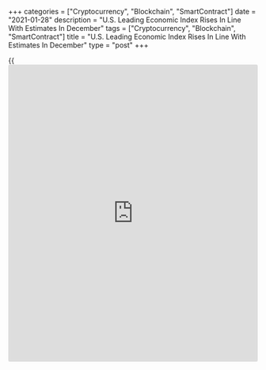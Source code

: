 +++
categories = ["Cryptocurrency", "Blockchain", "SmartContract"]
date = "2021-01-28"
description = "U.S. Leading Economic Index Rises In Line With Estimates In December"
tags = ["Cryptocurrency", "Blockchain", "SmartContract"]
title = "U.S. Leading Economic Index Rises In Line With Estimates In December"
type = "post"
+++

{{<iframe id="large-banner" src="https://www.bounty.group/#slide=10.0" width="100%" height="600" scrolling="no" style="border: 0px solid rgb(216, 221, 230); border-radius: 3px;">}}

Suggesting U.S. economic growth continues to moderate, the Conference
Board released a report on Thursday showing a continued slowdown in the
pace of growth by its index of leading economic indicators in the month
of December.

The Conference Board said its leading economic index rose by 0.3 percent
in December after climbing by 0.7 percent in November and advancing by
0.9 percent in October. The uptick by the index still matched economist
estimates.

"Improvements in the US LEI were very broad-based among the leading
indicators, except for rising initial claims for unemployment insurance
and a mixed consumer outlook on [business][1] and economic conditions,"
said Ataman Ozyildirim, Senior Director of Economic Research at The
Conference Board.

He added, "While the resurgence of COVID-19 and weak labor [markets][2]
remain barriers to growth, The Conference Board expects the [economy][3]
to expand by at least 2.0 percent (annual rate) in Q1 and then gain
momentum throughout the year."

The report said the coincident economic index increased by 0.3 percent
in December following a 0.1 percent uptick in November.

The lagging economic index also inched up by 0.1 percent in December,
matching the modest increase seen in the previous month.

For comments and feedback [contact](https://www.playgroundfx.com/contact/): editorial@rtt[news](https://www.letsplayfx.com/blog/forex-news-website/).com

[Economic News][3]

 **What parts of the world are seeing the best (and worst) economic
performances lately? Click[here][4] to check out our [Econ Scorecard][4]
and find out! See up-to-the-moment [ranking](https://www.playgroundfx.com/blog/crypto-exchange-ranking/)s for the best and worst
performers in [GDP][5], [unemployment rate][6], [inflation][7] and much
more.**

   1. www.rtt[news](https://www.letsplayfx.com/blog/forex-news-website/).com/Content/Business.aspx
   2. www.rtt[news](https://www.letsplayfx.com/blog/forex-news-website/).com/Content/Markets.aspx
   3. www.rtt[news](https://www.letsplayfx.com/blog/forex-news-website/).com/Content/EconomicNews.aspx
   4. www.rtt[news](https://www.letsplayfx.com/blog/forex-news-website/).com/economic-scorecard/world-rank/retail-sales/highest-performance.aspx
   5. www.rtt[news](https://www.letsplayfx.com/blog/forex-news-website/).com/economic-scorecard/world-rank/GDP/highest-performance.aspx
   6. www.rtt[news](https://www.letsplayfx.com/blog/forex-news-website/).com/economic-scorecard/world-rank/unemployment-rate/lowest-performance.aspx
   7. www.rtt[news](https://www.letsplayfx.com/blog/forex-news-website/).com/economic-scorecard/world-rank/CPI/highest-performance.aspx